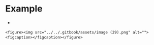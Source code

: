 # Example

*

    <figure><img src="../../.gitbook/assets/image (29).png" alt=""><figcaption></figcaption></figure>
